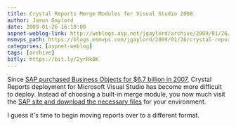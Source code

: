 ```yaml
---
title: Crystal Reports Merge Modules for Visual Studio 2008
author: Jason Gaylord
date: 2009-01-26 16:10:00
aspnet-weblog-link: http://weblogs.asp.net/jgaylord/archive/2009/01/26/crystal-reports-merge-modules-for-visual-studio-2008.aspx
msmvps_path: https://blogs.msmvps.com/jgaylord/2009/01/26/crystal-reports-merge-modules-for-visual-studio-2008/
categories: [aspnet-weblog]
tags: [archive]
bitly: https://bit.ly/2yrRk0K
---
```


Since [SAP purchased Business Objects for $6.7 billion in 2007](http://www.internetnews.com/bus-news/article.php/3703886), Crystal Reports deployment for Microsoft Visual Studio has become more difficult to deploy. Instead of choosing a built-in merge module, you now much visit the [SAP site and download the necessary files](http://service.sap.com/sap/bc/bsp/spn/bobj_download/main.htm) for your environment.

I guess it's time to begin moving reports over to a different format.
